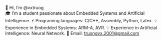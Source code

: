 👋 Hi, I’m @vxtruog  
🎓 I’m a student passionate about Embedded Systems and Artificial Intelligence.
⚡ Programing languages: C/C++, Assembly, Python, Latex. 
💡 Experience in Embedded Systems: ARM-A, AVR. 
💡 Experience in Artificial Intelligence: Neural Network. 
🔗 Email: [truongvx.2001@gmail.com](mailto:truongvx.2001@gmail.com)


<!--
**vxtruog/vxtruog** is a ✨ _special_ ✨ repository because its `README.md` (this file) appears on your GitHub profile.

Here are some ideas to get you started:

- 🔭 I’m currently working on ...
- 🌱 I’m currently learning ...
- 👯 I’m looking to collaborate on ...
- 🤔 I’m looking for help with ...
- 💬 Ask me about ...
- 📫 How to reach me: ...
- 😄 Pronouns: ...
- ⚡ Fun fact: ...
-->
